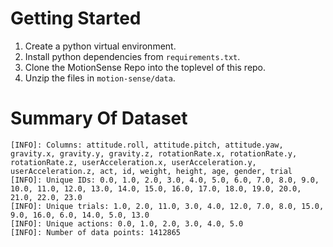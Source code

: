 # Getting Started

1. Create a python virtual environment.
1. Install python dependencies from ```requirements.txt```.
1. Clone the MotionSense Repo into the toplevel of this repo.
1. Unzip the files in ```motion-sense/data```.

# Summary Of Dataset
```
[INFO]: Columns: attitude.roll, attitude.pitch, attitude.yaw, gravity.x, gravity.y, gravity.z, rotationRate.x, rotationRate.y, rotationRate.z, userAcceleration.x, userAcceleration.y, userAcceleration.z, act, id, weight, height, age, gender, trial
[INFO]: Unique IDs: 0.0, 1.0, 2.0, 3.0, 4.0, 5.0, 6.0, 7.0, 8.0, 9.0, 10.0, 11.0, 12.0, 13.0, 14.0, 15.0, 16.0, 17.0, 18.0, 19.0, 20.0, 21.0, 22.0, 23.0
[INFO]: Unique trials: 1.0, 2.0, 11.0, 3.0, 4.0, 12.0, 7.0, 8.0, 15.0, 9.0, 16.0, 6.0, 14.0, 5.0, 13.0
[INFO]: Unique actions: 0.0, 1.0, 2.0, 3.0, 4.0, 5.0
[INFO]: Number of data points: 1412865
```